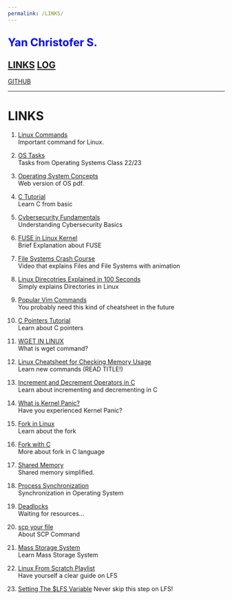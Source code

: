 ```yaml
---
permalink: /LINKS/
---
```

<span style="color:blue; font-weight:bold; font-size:larger;">Yan Christofer S.</span>
<br><br>
[LINKS](https://github.com/yancheesetofer/os222/blob/main/links.md)
[LOG](https://github.com/yancheesetofer/os222/blob/main/TXT/mylog.txt)
---
[GITHUB](https://github.com/yancheesetofer/os222)
<br>
<hr>

# LINKS

1. [Linux Commands](https://www.youtube.com/watch?v=ZtqBQ68cfJc)<br>
Important command for Linux.

2. [OS Tasks](https://osp4diss.vlsm.org/AOS.html)<br>
Tasks from Operating Systems Class 22/23

3. [Operating System Concepts](https://os.ecci.ucr.ac.cr/slides/Abraham-Silberschatz-Operating-System-Concepts-10th-2018.pdf)<br>
Web version of OS pdf.

4. [C Tutorial](https://www.learn-c.org)<br>
Learn C from basic

5. [Cybersecurity Fundamentals](https://www.youtube.com/watch?v=5MMoxyK1Y9o)<br>
Understanding Cybersecurity Basics

6. [FUSE in Linux Kernel](https://www.kernel.org/doc/html/latest/filesystems/fuse.html)<br>
Brief Explanation about FUSE

7. [File Systems Crash Course](https://www.youtube.com/watch?v=KN8YgJnShPM)<br>
Video that explains Files and File Systems with animation

8. [Linux Direcotries Explained in 100 Seconds](https://www.youtube.com/watch?v=42iQKuQodW4)<br>
Simply explains Directories in Linux

9. [Popular Vim Commands](https://www.keycdn.com/blog/vim-commands)<br>
You probably need this kind of cheatsheet in the future

10. [C Pointers Tutorial](https://www.w3schools.com/c/c_pointers.php)<br>
Learn about C pointers

11. [WGET IN LINUX](https://linuxize.com/post/wget-command-examples/)<br>
What is wget command?

12. [Linux Cheatsheet for Checking Memory Usage](https://www.linuxfoundation.org/blog/blog/classic-sysadmin-linux-101-5-commands-for-checking-memory-usage-in-linux)<br>
Learn new commands (READ TITLE!)

13. [Increment and Decrement Operators in C](https://byjus.com/gate/increment-and-decrement-operators-in-c/)<br>
Learn about incrementing and decrementing in C

14. [What is Kernel Panic?](https://www.techtarget.com/searchdatacenter/definition/kernel-panic)<br>
Have you experienced Kernel Panic?

15. [Fork in Linux](https://man7.org/linux/man-pages/man2/fork.2.html)<br>
Learn about the fork

16. [Fork with C](https://www.geeksforgeeks.org/fork-system-call/)<br>
More about fork in C language

17. [Shared Memory](https://www.tutorialspoint.com/inter_process_communication/inter_process_communication_shared_memory.htm)<br>
Shared memory simplified.

18. [Process Synchronization](https://www.studytonight.com/operating-system/process-synchronization)<br>
Synchronization in Operating System

19. [Deadlocks](https://www.javatpoint.com/os-deadlocks-introduction)<br>
Waiting for resources...

20. [scp your file](https://linuxize.com/post/how-to-use-scp-command-to-securely-transfer-files/)<br>
About SCP Command

21. [Mass Storage System](https://www.cs.odu.edu/~price/cs471/public_html/spring17/lectures/MassStorage.htm)<br>
Learn Mass Storage System

22. [Linux From Scratch Playlist](https://www.youtube.com/playlist?list=PLyc5xVO2uDsDlbR_LTP37nG6g4vbSSxSZ)<br>
Have yourself a clear guide on LFS 

23. [Setting The $LFS Variable](https://www.linuxfromscratch.org/lfs/view/11.1/chapter02/aboutlfs.html)
Never skip this step on LFS!

